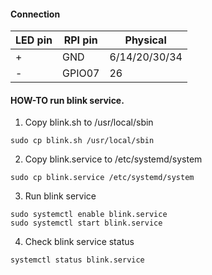 #### Connection

|LED pin | RPI pin  |    Physical   |
|--------|----------|---------------|
| +      |  GND     | 6/14/20/30/34 |
| -      |  GPIO07  |     26        |

#### HOW-TO run blink service.

1. Copy blink.sh to /usr/local/sbin

```
sudo cp blink.sh /usr/local/sbin
```

2. Copy blink.service to /etc/systemd/system

```
sudo cp blink.service /etc/systemd/system
```

3. Run blink service

```
sudo systemctl enable blink.service
sudo systemctl start blink.service
```

4. Check blink service status

```
systemctl status blink.service
```

